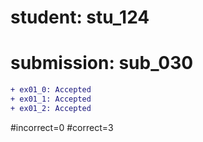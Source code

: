 # student: stu_124
# submission: sub_030

```diff
+ ex01_0: Accepted
+ ex01_1: Accepted
+ ex01_2: Accepted
```
#incorrect=0
#correct=3
